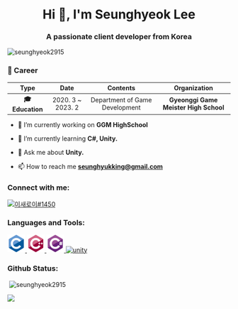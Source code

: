 <!--![c++](https://raw.githubusercontent.com/rrrmaster/rrrmaster/master/c-animation.gif)-->
<h1 align="center">Hi 👋, I'm Seunghyeok Lee</h1>
<h3 align="center">A passionate client developer from Korea</h3>

<p align="left"> <img src="https://komarev.com/ghpvc/?username=seungheokk2915&label=Profile%20views&color=0e75b6&style=flat" alt="seunghyeok2915" /> </p>

### :purple_heart: Career

| **Type** | **Date** | **Contents** | **Organization** |
|:--------:|:--------:|:--------:|:--------:|
| **:mortar_board: Education** | 2020. 3 ~ 2023. 2 | Department of Game Development | **Gyeonggi Game Meister High School** |

- 🔭 I’m currently working on **GGM HighSchool**

- 🌱 I’m currently learning **C#, Unity.**

- 💬 Ask me about **Unity.**

- 📫 How to reach me **seunghyukking@gmail.com**

<h3 align="left">Connect with me:</h3>
<p align="left">
<a href="https://discord.gg/이새로이#1450" target="blank"><img align="center" src="https://cdn.jsdelivr.net/npm/simple-icons@3.0.1/icons/discord.svg" alt="이새로이#1450" height="30" width="40" /></a>
</p>

<h3 align="left">Languages and Tools:</h3>
<p align="left"> 
  <a href="https://www.cprogramming.com/" target="_blank"> <img src="https://raw.githubusercontent.com/devicons/devicon/master/icons/c/c-original.svg" alt="c" width="40" height="40"/> </a> 
  <a href="https://www.w3schools.com/cpp/" target="_blank"> <img src="https://raw.githubusercontent.com/devicons/devicon/master/icons/cplusplus/cplusplus-original.svg" alt="cplusplus" width="40" height="40"/> </a> 
  <a href="https://www.w3schools.com/cs/" target="_blank"> <img src="https://raw.githubusercontent.com/devicons/devicon/master/icons/csharp/csharp-original.svg" alt="csharp" width="40" height="40"/> </a> <a href="https://unity.com/" target="_blank"> <img src="https://www.vectorlogo.zone/logos/unity3d/unity3d-icon.svg" alt="unity" width="40" height="40"/> </a> </p>

<h3 align="left">Github Status:</h3>
<p>&nbsp;<img align="center" src="https://github-readme-stats.vercel.app/api?username=seunghyeok2915&show_icons=true&locale=en" alt="seunghyeok2915" /></p>

<a href="https://opgc.me/#/users/seunghyeok2915" target="_blank"><img src="https://api.opgc.me/githubs/users/seunghyeok2915/tag/?border=normal" /></a>

